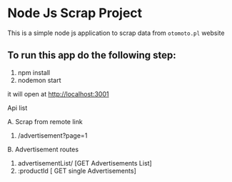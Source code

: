 # Node Js Scrap Project
This is a simple node js application to scrap data from  `otomoto.pl` website

## To run this app do the following step:

1. npm install
2. nodemon start


it will open at [http://localhost:3001](http://localhost:3001)


Api list

A. Scrap from remote link 
  1. /advertisement?page=1
 
B. Advertisement routes
  1. advertisementList/  [GET Advertisements List]
  2. :productId [ GET single Advertisements]


